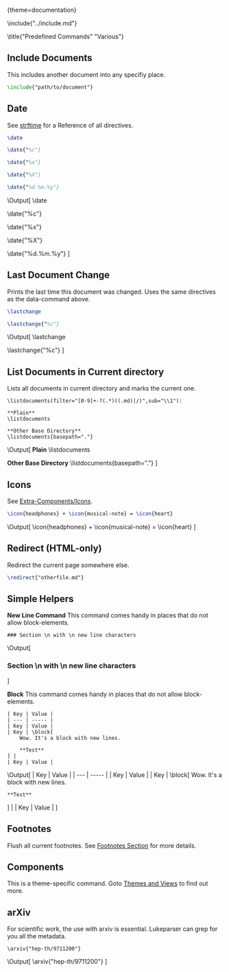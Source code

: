 {theme=documentation}

\include{"../include.md"}

\title{"Predefined Commands" "Various"}



## Include Documents
This includes another document into any specifiy place.
```latex
\include{"path/to/document"}
```


## Date
See [strftime](http://strftime.org/) for a Reference of all directives.

```latex
\date  

\date{"%c"}  

\date{"%x"}  

\date{"%X"}  

\date{"%d.%m.%y"}
```
\Output[
\date  

\date{"%c"}  

\date{"%x"}  

\date{"%X"}  

\date{"%d.%m.%y"}
]


## Last Document Change
Prints the last time this document was changed. Uses the same directives as the data-command above.
```latex
\lastchange

\lastchange{"%c"}
```
\Output[
\lastchange

\lastchange{"%c"}
]


## List Documents in Current directory
Lists all documents in current directory and marks the current one.
```
\listdocuments(filter="[0-9]+-?(.*)((.md)|/)",sub="\\1"):
```

```
**Plain**
\listdocuments

**Other Base Directory**
\listdocuments{basepath="."}
```
\Output[
**Plain**
\listdocuments

**Other Base Directory**
\listdocuments{basepath="."}
]






## Icons
See [Extra-Components/Icons](../03-Extra-Components/03-Icons.md).
```latex
\icon{headphones} + \icon{musical-note} = \icon{heart}
```
\Output[
\icon{headphones} + \icon{musical-note} = \icon{heart}
]


## Redirect (HTML-only)
Redirect the current page somewhere else.
```latex
\redirect{"otherfile.md"}
```


## Simple Helpers

**New Line Command**
This command comes handy in places that do not allow block-elements.
```
### Section \n with \n new line characters
```
\Output[
### Section \n with \n new line characters
]



**Block**
This command comes handy in places that do not allow block-elements.
```
| Key | Value |
| --- | ----- |
| Key | Value |
| Key | \block[
	Wow. It's a block with new lines.  

	**Test**
] |
| Key | Value |
```
\Output[
| Key | Value |
| --- | ----- |
| Key | Value |
| Key | \block[
	Wow. It's a block with new lines.  

	**Test**
] |
| Key | Value |
]



## Footnotes
Flush all current footnotes. See [Footnotes Section](../02-Components/05-Footnotes-and-Notes.md) for more details.

## Components
This is a theme-specific command. Goto [Themes and Views](../05-Themes-and-Views/index.md) to find out more.


## arXiv
For scientific work, the use with arxiv is essential. Lukeparser can grep for you all the metadata.
```
\arxiv{"hep-th/9711200"}
```
\Output[
    \arxiv{"hep-th/9711200"}
]



